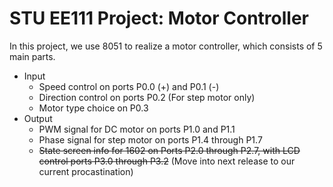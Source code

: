 # STU EE111 Project: Motor Controller

In this project, we use 8051 to realize a motor controller, which consists of 5 main parts.

* Input
  * Speed control on ports P0.0 (+) and P0.1 (-)
  * Direction control on ports P0.2 (For step motor only)
  * Motor type choice on P0.3
* Output
  * PWM signal for DC motor on ports P1.0 and P1.1
  * Phase signal for step motor on ports P1.4 through P1.7
  * ~~State screen info for 1602 on Ports P2.0 through P2.7, with LCD control ports P3.0 through P3.2~~ (Move into next release to our current procastination)
